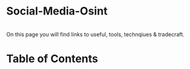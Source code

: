 # Social-Media-Osint
<br/>
On this page you will find links to useful, tools, technqiues & tradecraft. 

# Table of Contents




